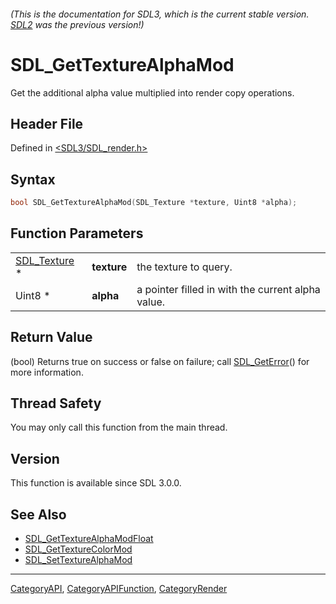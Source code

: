 ###### (This is the documentation for SDL3, which is the current stable version. [SDL2](https://wiki.libsdl.org/SDL2/) was the previous version!)
# SDL_GetTextureAlphaMod

Get the additional alpha value multiplied into render copy operations.

## Header File

Defined in [<SDL3/SDL_render.h>](https://github.com/libsdl-org/SDL/blob/main/include/SDL3/SDL_render.h)

## Syntax

```c
bool SDL_GetTextureAlphaMod(SDL_Texture *texture, Uint8 *alpha);
```

## Function Parameters

|                              |             |                                                   |
| ---------------------------- | ----------- | ------------------------------------------------- |
| [SDL_Texture](SDL_Texture) * | **texture** | the texture to query.                             |
| Uint8 *                      | **alpha**   | a pointer filled in with the current alpha value. |

## Return Value

(bool) Returns true on success or false on failure; call
[SDL_GetError](SDL_GetError)() for more information.

## Thread Safety

You may only call this function from the main thread.

## Version

This function is available since SDL 3.0.0.

## See Also

- [SDL_GetTextureAlphaModFloat](SDL_GetTextureAlphaModFloat)
- [SDL_GetTextureColorMod](SDL_GetTextureColorMod)
- [SDL_SetTextureAlphaMod](SDL_SetTextureAlphaMod)

----
[CategoryAPI](CategoryAPI), [CategoryAPIFunction](CategoryAPIFunction), [CategoryRender](CategoryRender)

